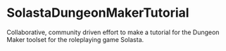 # SolastaDungeonMakerTutorial
Collaborative, community driven effort to make a tutorial for the Dungeon Maker toolset for the roleplaying game Solasta.
